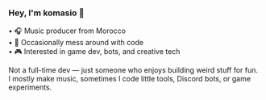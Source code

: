 ### Hey, I'm komasio 👋

 • 🎧 Music producer from Morocco  
 • 🧪 Occasionally mess around with code  
 • 🎮 Interested in game dev, bots, and creative tech

Not a full-time dev — just someone who enjoys building weird stuff for fun.  
I mostly make music, sometimes I code little tools, Discord bots, or game experiments.
